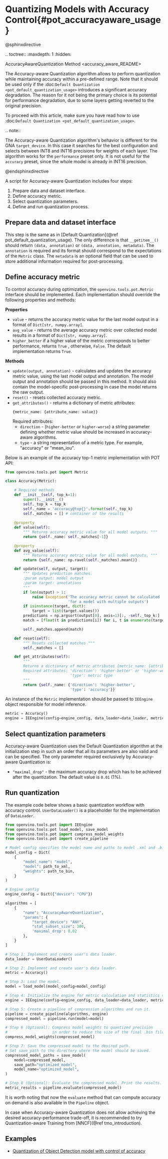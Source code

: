 # Quantizing Models with Accuracy Control{#pot_accuracyaware_usage}

@sphinxdirective

.. toctree::
   :maxdepth: 1
   :hidden:

   AccuracyAwareQuantization Method <accuracy_aware_README>


The Accuracy-aware Quantization algorithm allows to perform quantization while maintaining accuracy within a pre-defined range. Note that it should be used only if  the :doc:`Default Quantization <pot_default_quantization_usage>` introduces a significant accuracy degradation. The reason for it not being the primary choice is its potential for performance degradation, due to some layers getting reverted to the original precision.

To proceed with this article, make sure you have read how to use :doc:`Default Quantization <pot_default_quantization_usage>`.

.. note::
   
   The Accuracy-aware Quantization algorithm's behavior is different for the GNA ``target_device``. In this case it searches for the best configuration and selects between INT8 and INT16 precisions for weights of each layer. The algorithm works for the ``performance`` preset only. It is not useful for the ``accuracy`` preset, since the whole model is already in INT16 precision.

@endsphinxdirective

A script for Accuracy-aware Quantization includes four steps:
1. Prepare data and dataset interface.
2. Define accuracy metric.
3. Select quantization parameters.
4. Define and run quantization process.

## Prepare data and dataset interface
This step is the same as in [Default Quantization](@ref pot_default_quantization_usage). The only difference is that `__getitem__()` should return `(data, annotation)` or `(data, annotation, metadata)`. The `annotation` is required and its format should correspond to the expectations of the `Metric` class. The `metadata` is an optional field that can be used to store additional information required for post-processing.

## Define accuracy metric
To control accuracy during optimization, the `openvino.tools.pot.Metric` interface should be implemented. Each implementation should override the following properties and methods:

**Properties**
- `value` - returns the accuracy metric value for the last model output in a format of `Dict[str, numpy.array]`.
- `avg_value` - returns the average accuracy metric over collected model results in a format of `Dict[str, numpy.array]`.
- `higher_better` if a higher value of the metric corresponds to better performance, returns `True` , otherwise, `False`. The default implementation returns `True`.

**Methods**
- `update(output, annotation)` - calculates and updates the accuracy metric value, using the last model output and annotation. The model output and annotation should be passed in this method. It should also contain the model-specific post-processing in case the model returns the raw output.
- `reset()` - resets collected accuracy metric. 
- `get_attributes()` - returns a dictionary of metric attributes:
   ```
   {metric_name: {attribute_name: value}}
   ```
   Required attributes: 
   - `direction` - (`higher-better` or `higher-worse`) a string parameter defining whether metric value 
    should be increased in accuracy-aware algorithms.
   - `type` - a string representation of a metric type. For example, "accuracy" or "mean_iou".

Below is an example of the accuracy top-1 metric implementation with POT API:
```python
from openvino.tools.pot import Metric

class Accuracy(Metric):

    # Required methods
    def __init__(self, top_k=1):
        super().__init__()
        self._top_k = top_k
        self._name = 'accuracy@top{}'.format(self._top_k)
        self._matches = [] # container of the results
    
    @property
    def value(self):
        """ Returns accuracy metric value for all model outputs. """
        return {self._name: self._matches[-1]}

    @property
    def avg_value(self):
        """ Returns accuracy metric value for all model outputs. """
        return {self._name: np.ravel(self._matches).mean()}

    def update(self, output, target):
        """ Updates prediction matches.
        :param output: model output
        :param target: annotations
        """
        if len(output) > 1:
            raise Exception('The accuracy metric cannot be calculated '
                            'for a model with multiple outputs')
        if isinstance(target, dict):
            target = list(target.values())
        predictions = np.argsort(output[0], axis=1)[:, -self._top_k:]
        match = [float(t in predictions[i]) for i, t in enumerate(target)]

        self._matches.append(match)

    def reset(self):
        """ Resets collected matches """
        self._matches = []

    def get_attributes(self):
        """
        Returns a dictionary of metric attributes {metric_name: {attribute_name: value}}.
        Required attributes: 'direction': 'higher-better' or 'higher-worse'
                             'type': metric type
        """
        return {self._name: {'direction': 'higher-better',
                             'type': 'accuracy'}}
```

An instance of the `Metric` implementation should be passed to `IEEngine` object responsible for model inference.

```python
metric = Accuracy()
engine = IEEngine(config=engine_config, data_loader=data_loader, metric=metric)
```

## Select quantization parameters
Accuracy-aware Quantization uses the Default Quantization algorithm at the initialization step in such an order that all its parameters are also valid and can be specified. The only parameter required exclusively by Accuracy-aware Quantization is:
- `"maximal_drop"` - the maximum accuracy drop which has to be achieved after the quantization. The default value is `0.01` (1%).

## Run quantization

The example code below shows a basic quantization workflow with accuracy control. `UserDataLoader()` is a placeholder for the implementation of `DataLoader`.

```python
from openvino.tools.pot import IEEngine
from openvino.tools.pot load_model, save_model
from openvino.tools.pot import compress_model_weights
from openvino.tools.pot import create_pipeline

# Model config specifies the model name and paths to model .xml and .bin file
model_config = Dict(
    {
        "model_name": "model",
        "model": path_to_xml,
        "weights": path_to_bin,
    }
)

# Engine config
engine_config = Dict({"device": "CPU"})

algorithms = [
    {
        "name": "AccuracyAwareQuantization",
        "params": {
            "target_device": "ANY", 
            "stat_subset_size": 300,
            'maximal_drop': 0.02
        },
    }
]

# Step 1: Implement and create user's data loader.
data_loader = UserDataLoader()

# Step 2: Implement and create user's data loader.
metric = Accuracy()

# Step 3: Load the model.
model = load_model(model_config=model_config)

# Step 4: Initialize the engine for metric calculation and statistics collection.
engine = IEEngine(config=engine_config, data_loader=data_loader, metric=metric)

# Step 5: Create a pipeline of compression algorithms and run it.
pipeline = create_pipeline(algorithms, engine)
compressed_model = pipeline.run(model=model)

# Step 6 (Optional): Compress model weights to quantized precision
#                    in order to reduce the size of the final .bin file.
compress_model_weights(compressed_model)

# Step 7: Save the compressed model to the desired path.
# Set save_path to the directory where the model should be saved.
compressed_model_paths = save_model(
    model=compressed_model,
    save_path="optimized_model",
    model_name="optimized_model",
)

# Step 8 (Optional): Evaluate the compressed model. Print the results.
metric_results = pipeline.evaluate(compressed_model)
```

It is worth noting that now the `evaluate` method that can compute accuracy on demand is also available in the `Pipeline` object.

In case when Accuracy-aware Quantization does not allow achieving the desired accuracy-performance trade-off, it is recommended to try Quantization-aware Training from [NNCF](@ref tmo_introduction).

## Examples

 * [Quantization of Object Detection model with control of accuracy](https://github.com/openvinotoolkit/openvino/tree/master/tools/pot/openvino/tools/pot/api/samples/object_detection)

